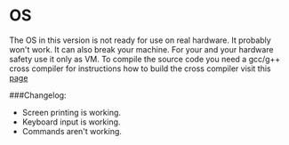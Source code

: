 # OS
The OS in this version is not ready for use on real hardware. It probably won't work. It can also break your machine.
For your and your hardware safety use it only as VM. To compile the source code you need a gcc/g++ cross compiler for instructions how to build the cross compiler visit this [page](http://wiki.osdev.org/GCC_Cross-Compiler)

###Changelog:
* Screen printing is working.
* Keyboard input is working.
* Commands aren't working.
